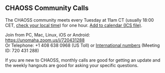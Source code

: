 <a name="calls" id="calls"></a>
## CHAOSS Community Calls

The CHAOSS community meets every Tuesday at 11am CT (usually 18:00 CET, [check your local time](http://arewemeetingyet.com/Chicago/2018-11-06/11:00/w/CHAOSS%20weekly%20meeting#eyJ1cmwiOiJodHRwczovL3Vub21haGEuem9vbS51cy9qLzcyMDQzMTI4OCJ9)) for one hour. <a href="https://chaoss.github.io/website/Participate/CHAOSS-Calendar_WeeklySync.ics">Add to calendar (ICS file)</a>.

Join from PC, Mac, Linux, iOS or Android: https://unomaha.zoom.us/j/720431288<br/>
Or Telephone: +1 408 638 0968 (US Toll) or <a href="https://unomaha.zoom.us/zoomconference?m=DKGo2mmIuOv9xSjphoGZZmYKxr5HFrS9">International numbers</a> (Meeting ID: 720 431 288)

If you are new to CHAOSS, monthly calls are good for getting an update and the weekly hangouts are good for asking your specific questions.
